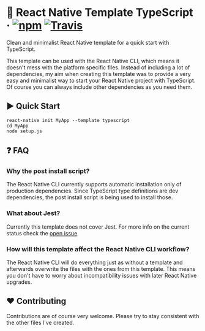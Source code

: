 # :space_invader: React Native Template TypeScript · [![npm](https://img.shields.io/npm/v/react-native-template-typescript.svg)](https://www.npmjs.com/package/react-native-template-typescript) [![Travis](https://img.shields.io/travis/emin93/react-native-template-typescript.svg)](https://travis-ci.org/emin93/react-native-template-typescript)

Clean and minimalist React Native template for a quick start with TypeScript.

This template can be used with the React Native CLI, which means it doesn't mess with the platform specific files.
Instead of including a lot of dependencies, my aim when creating this template was to provide a very easy and minimalist
way to start your React Native project with TypeScript. Of course you can always include other dependencies as you need them.

## :arrow_forward: Quick Start

```
react-native init MyApp --template typescript
cd MyApp
node setup.js
```

## :question: FAQ

### Why the post install script?

The React Native CLI currently supports automatic installation only of production dependencies. Since TypeScript type definitions are dev dependencies, the post install script is being used to install those.

### What about Jest?

Currently this template does not cover Jest. For more info on the current status check the [open issue](https://github.com/emin93/react-native-template-typescript/issues/1).

### How will this template affect the React Native CLI workflow?

The React Native CLI will do everything just as without a template and afterwards overwrite the files with the ones from
this template. This means you don't have to worry about incompatibility issues with later React Native upgrades.

## :hearts: Contributing

Contributions are of course very welcome. Please try to stay consistent with the other files I've created.
